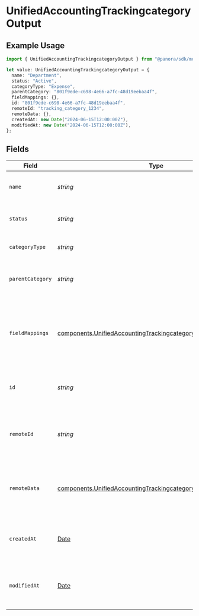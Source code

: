 # UnifiedAccountingTrackingcategoryOutput

## Example Usage

```typescript
import { UnifiedAccountingTrackingcategoryOutput } from "@panora/sdk/models/components";

let value: UnifiedAccountingTrackingcategoryOutput = {
  name: "Department",
  status: "Active",
  categoryType: "Expense",
  parentCategory: "801f9ede-c698-4e66-a7fc-48d19eebaa4f",
  fieldMappings: {},
  id: "801f9ede-c698-4e66-a7fc-48d19eebaa4f",
  remoteId: "tracking_category_1234",
  remoteData: {},
  createdAt: new Date("2024-06-15T12:00:00Z"),
  modifiedAt: new Date("2024-06-15T12:00:00Z"),
};
```

## Fields

| Field                                                                                                                                              | Type                                                                                                                                               | Required                                                                                                                                           | Description                                                                                                                                        | Example                                                                                                                                            |
| -------------------------------------------------------------------------------------------------------------------------------------------------- | -------------------------------------------------------------------------------------------------------------------------------------------------- | -------------------------------------------------------------------------------------------------------------------------------------------------- | -------------------------------------------------------------------------------------------------------------------------------------------------- | -------------------------------------------------------------------------------------------------------------------------------------------------- |
| `name`                                                                                                                                             | *string*                                                                                                                                           | :heavy_minus_sign:                                                                                                                                 | The name of the tracking category                                                                                                                  | Department                                                                                                                                         |
| `status`                                                                                                                                           | *string*                                                                                                                                           | :heavy_minus_sign:                                                                                                                                 | The status of the tracking category                                                                                                                | Active                                                                                                                                             |
| `categoryType`                                                                                                                                     | *string*                                                                                                                                           | :heavy_minus_sign:                                                                                                                                 | The type of the tracking category                                                                                                                  | Expense                                                                                                                                            |
| `parentCategory`                                                                                                                                   | *string*                                                                                                                                           | :heavy_minus_sign:                                                                                                                                 | The UUID of the parent category, if applicable                                                                                                     | 801f9ede-c698-4e66-a7fc-48d19eebaa4f                                                                                                               |
| `fieldMappings`                                                                                                                                    | [components.UnifiedAccountingTrackingcategoryOutputFieldMappings](../../models/components/unifiedaccountingtrackingcategoryoutputfieldmappings.md) | :heavy_minus_sign:                                                                                                                                 | The custom field mappings of the object between the remote 3rd party & Panora                                                                      | {<br/>"custom_field_1": "value1",<br/>"custom_field_2": "value2"<br/>}                                                                             |
| `id`                                                                                                                                               | *string*                                                                                                                                           | :heavy_minus_sign:                                                                                                                                 | The UUID of the tracking category record                                                                                                           | 801f9ede-c698-4e66-a7fc-48d19eebaa4f                                                                                                               |
| `remoteId`                                                                                                                                         | *string*                                                                                                                                           | :heavy_minus_sign:                                                                                                                                 | The remote ID of the tracking category in the context of the 3rd Party                                                                             | tracking_category_1234                                                                                                                             |
| `remoteData`                                                                                                                                       | [components.UnifiedAccountingTrackingcategoryOutputRemoteData](../../models/components/unifiedaccountingtrackingcategoryoutputremotedata.md)       | :heavy_minus_sign:                                                                                                                                 | The remote data of the tracking category in the context of the 3rd Party                                                                           | {<br/>"raw_data": {<br/>"additional_field": "some value"<br/>}<br/>}                                                                               |
| `createdAt`                                                                                                                                        | [Date](https://developer.mozilla.org/en-US/docs/Web/JavaScript/Reference/Global_Objects/Date)                                                      | :heavy_minus_sign:                                                                                                                                 | The created date of the tracking category record                                                                                                   | 2024-06-15T12:00:00Z                                                                                                                               |
| `modifiedAt`                                                                                                                                       | [Date](https://developer.mozilla.org/en-US/docs/Web/JavaScript/Reference/Global_Objects/Date)                                                      | :heavy_minus_sign:                                                                                                                                 | The last modified date of the tracking category record                                                                                             | 2024-06-15T12:00:00Z                                                                                                                               |